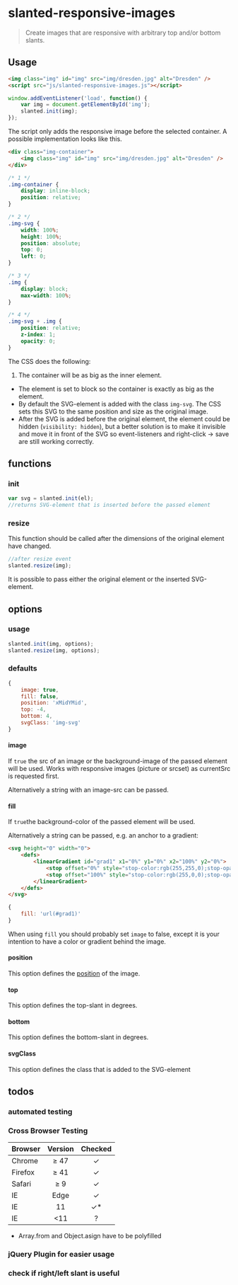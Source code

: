 # slanted-responsive-images

> Create images that are responsive with arbitrary top and/or bottom slants.

## Usage

```html
<img class="img" id="img" src="img/dresden.jpg" alt="Dresden" />
<script src="js/slanted-responsive-images.js"></script>
```

```js
window.addEventListener('load', function() {
    var img = document.getElementById('img');
    slanted.init(img);
});
```

The script only adds the responsive image before the selected container. A possible implementation looks like this.

```html
<div class="img-container">
    <img class="img" id="img" src="img/dresden.jpg" alt="Dresden" />
</div>
```

```css
/* 1 */
.img-container {
    display: inline-block;
    position: relative;
}

/* 2 */
.img-svg {
    width: 100%;
    height: 100%;
    position: absolute;
    top: 0;
    left: 0;
}

/* 3 */
.img {
    display: block;
    max-width: 100%;
}

/* 4 */
.img-svg + .img {
    position: relative;
    z-index: 1;
    opacity: 0;
}
```

The CSS does the following:

1. The container will be as big as the inner element.
* The element is set to block so the container is exactly as big as the element.
* By default the SVG-element is added with the class `img-svg`. The CSS sets this SVG to the same position and size as the original image.
* After the SVG is added before the original element, the element could be hidden (`visibility: hidden`), but a better solution is to make it invisible and move it in front of the SVG so event-listeners and right-click -> save are still working correctly.

## functions

### init

```js
var svg = slanted.init(el);
//returns SVG-element that is inserted before the passed element
```

### resize

This function should be called after the dimensions of the original element have changed.

```js
//after resize event
slanted.resize(img);
```

It is possible to pass either the original element or the inserted SVG-element.

## options

### usage

```js
slanted.init(img, options);
slanted.resize(img, options);
```


### defaults

```js
{
    image: true,
    fill: false,
    position: 'xMidYMid',
    top: -4,
    bottom: 4,
    svgClass: 'img-svg'
}
```

#### image

If `true` the src of an image or the background-image of the passed element will be used. Works with responsive images (picture or srcset) as currentSrc is requested first.

Alternatively a string with an image-src can be passed.

#### fill

If `true`the background-color of the passed element will be used.

Alternatively a string can be passed, e.g. an anchor to a gradient:
```html
<svg height="0" width="0">
    <defs>
        <linearGradient id="grad1" x1="0%" y1="0%" x2="100%" y2="0%">
            <stop offset="0%" style="stop-color:rgb(255,255,0);stop-opacity:1" />
            <stop offset="100%" style="stop-color:rgb(255,0,0);stop-opacity:1" />
        </linearGradient>
    </defs>
</svg>
```

```js
{
    fill: 'url(#grad1)'
}
```

When using `fill` you should probably set `image` to false, except it is your intention to have a color or gradient behind the image.


#### position

This option defines the [position](https://developer.mozilla.org/en/docs/Web/SVG/Attribute/preserveAspectRatio) of the image.

#### top

This option defines the top-slant in degrees.

#### bottom

This option defines the bottom-slant in degrees.

#### svgClass

This option defines the class that is added to the SVG-element

## todos

### automated testing

### Cross Browser Testing

| Browser | Version | Checked |
| ------- |:-------:|:-------:|
| Chrome | ≥ 47 | ✓ |
| Firefox | ≥ 41 | ✓ |
| Safari | ≥ 9 | ✓ |
| IE | Edge | ✓ |
| IE | 11 | ✓* |
| IE | <11 | ? |

* Array.from and Object.asign have to be polyfilled

### jQuery Plugin for easier usage

### check if right/left slant is useful
